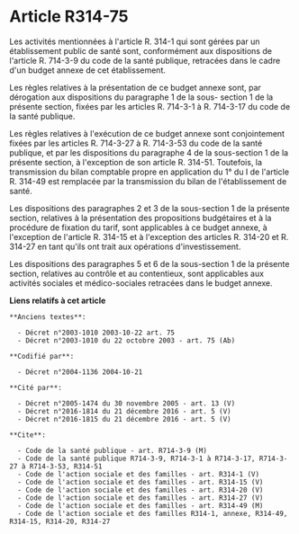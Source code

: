 # Article R314-75

Les activités mentionnées à l'article R. 314-1 qui sont gérées par un établissement public de santé sont, conformément aux
dispositions de l'article R. 714-3-9 du code de la santé publique, retracées dans le cadre d'un budget annexe de cet
établissement.

Les règles relatives à la présentation de ce budget annexe sont, par dérogation aux dispositions du paragraphe 1 de la sous-
section 1 de la présente section, fixées par les articles R. 714-3-1 à R. 714-3-17 du code de la santé publique.

Les règles relatives à l'exécution de ce budget annexe sont conjointement fixées par les articles R. 714-3-27 à R. 714-3-53
du code de la santé publique, et par les dispositions du paragraphe 4 de la sous-section 1 de la présente section, à
l'exception de son article R. 314-51. Toutefois, la transmission du bilan comptable propre en application du 1° du I de
l'article R. 314-49 est remplacée par la transmission du bilan de l'établissement de santé.

Les dispositions des paragraphes 2 et 3 de la sous-section 1 de la présente section, relatives à la présentation des
propositions budgétaires et à la procédure de fixation du tarif, sont applicables à ce budget annexe, à l'exception de
l'article R. 314-15 et à l'exception des articles R. 314-20 et R. 314-27 en tant qu'ils ont trait aux opérations
d'investissement.

Les dispositions des paragraphes 5 et 6 de la sous-section 1 de la présente section, relatives au contrôle et au contentieux,
sont applicables aux activités sociales et médico-sociales retracées dans le budget annexe.

**Liens relatifs à cet article**

	**Anciens textes**:

	  - Décret n°2003-1010 2003-10-22 art. 75
	  - Décret n°2003-1010 du 22 octobre 2003 - art. 75 (Ab)

	**Codifié par**:

	  - Décret n°2004-1136 2004-10-21

	**Cité par**:

	  - Décret n°2005-1474 du 30 novembre 2005 - art. 13 (V)
	  - Décret n°2016-1814 du 21 décembre 2016 - art. 5 (V)
	  - Décret n°2016-1815 du 21 décembre 2016 - art. 5 (V)

	**Cite**:

	  - Code de la santé publique - art. R714-3-9 (M)
	  - Code de la santé publique R714-3-9, R714-3-1 à R714-3-17, R714-3-27 à R714-3-53, R314-51
	  - Code de l'action sociale et des familles - art. R314-1 (V)
	  - Code de l'action sociale et des familles - art. R314-15 (V)
	  - Code de l'action sociale et des familles - art. R314-20 (V)
	  - Code de l'action sociale et des familles - art. R314-27 (V)
	  - Code de l'action sociale et des familles - art. R314-49 (M)
	  - Code de l'action sociale et des familles R314-1, annexe, R314-49, R314-15, R314-20, R314-27
